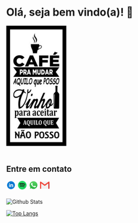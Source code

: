 # **Olá, seja bem vindo(a)!** 👋

<img style="border: 10px solid black" alt="Rauan Ishida Sanfelice | Mail" width="140px" height="300px" src="./img/cafevinho.jpeg" />
<br><br>

## **Entre em contato**

<a href="https://open.spotify.com/user/12157945755">
  <img align="left" alt="Rauan Ishida Sanfelice | Spotify" width="25px" height="25px" style="margin-right:5px" src="https://raw.githubusercontent.com/rauanisanfelice/rauanisanfelice/master/img/linkedin.png" />
</a>
<a href="https://open.spotify.com/user/12157945755">
  <img align="left" alt="Rauan Ishida Sanfelice | Spotify" width="25px" height="25px" style="margin-right:5px" src="https://raw.githubusercontent.com/rauanisanfelice/rauanisanfelice/master/img/spotify.png" />
</a>
<a href="tel:+55017996272605">
  <img align="left" alt="Rauan Ishida Sanfelice | WhatsApp" width="25px" height="25px" style="margin-right:5px" src="https://raw.githubusercontent.com/rauanisanfelice/rauanisanfelice/master/img/whatsapp.png" />
</a>
<a href="mailto:rauan.sanfelice@gmail.com">
  <img align="left" alt="Rauan Ishida Sanfelice | Mail" width="25px" height="25px" src="https://raw.githubusercontent.com/rauanisanfelice/rauanisanfelice/master/img/gmail.png" />
</a><br><br>



![Github Stats](https://github-readme-stats.vercel.app/api?username=rauanisanfelice&count_private=true&hide=issues&show_icons=true&theme=gotham)

[![Top Langs](https://github-readme-stats.vercel.app/api/top-langs/?username=rauanisanfelice&layout=compact&theme=gotham)](https://github.com/anuraghazra/github-readme-stats)